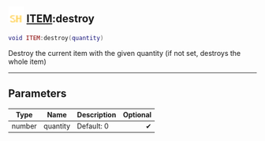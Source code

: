 ## <img src="../../.gitbook/assets/shared.png" width="32" height="32" /> [ITEM](../item/README.md):destroy

```lua
void ITEM:destroy(quantity)
```

Destroy the current item with the given quantity (if not set, destroys the whole item)<br>

-----------------
## Parameters

| Type   | Name | Description | Optional |
| ------ | ---- | ----------- | -------: |
| number | quantity | Default: 0 | ✔ |
